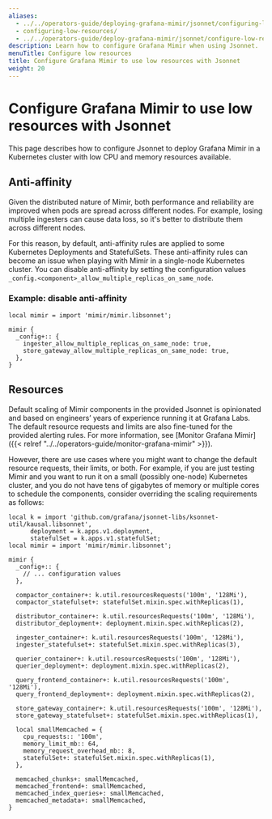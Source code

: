 ```yaml
---
aliases:
  - ../../operators-guide/deploying-grafana-mimir/jsonnet/configuring-low-resources/
  - configuring-low-resources/
  - ../../operators-guide/deploy-grafana-mimir/jsonnet/configure-low-resources/
description: Learn how to configure Grafana Mimir when using Jsonnet.
menuTitle: Configure low resources
title: Configure Grafana Mimir to use low resources with Jsonnet
weight: 20
---
```


# Configure Grafana Mimir to use low resources with Jsonnet

This page describes how to configure Jsonnet to deploy Grafana Mimir in a Kubernetes cluster with low CPU and memory resources available.

## Anti-affinity

Given the distributed nature of Mimir, both performance and reliability are improved when pods are spread across different nodes.
For example, losing multiple ingesters can cause data loss, so it's better to distribute them across different nodes.

For this reason, by default, anti-affinity rules are applied to some Kubernetes Deployments and StatefulSets.
These anti-affinity rules can become an issue when playing with Mimir in a single-node Kubernetes cluster.
You can disable anti-affinity by setting the configuration values `_config.<component>_allow_multiple_replicas_on_same_node`.

### Example: disable anti-affinity

```jsonnet
local mimir = import 'mimir/mimir.libsonnet';

mimir {
  _config+:: {
    ingester_allow_multiple_replicas_on_same_node: true,
    store_gateway_allow_multiple_replicas_on_same_node: true,
  },
}
```

## Resources

Default scaling of Mimir components in the provided Jsonnet is opinionated and based on engineers’ years of experience running it at Grafana Labs.
The default resource requests and limits are also fine-tuned for the provided alerting rules.
For more information, see [Monitor Grafana Mimir]({{< relref "../../operators-guide/monitor-grafana-mimir" >}}).

However, there are use cases where you might want to change the default resource requests, their limits, or both.
For example, if you are just testing Mimir and you want to run it on a small (possibly one-node) Kubernetes cluster, and you do not have tens of gigabytes of memory or multiple cores to schedule the components, consider overriding the scaling requirements as follows:

```jsonnet
local k = import 'github.com/grafana/jsonnet-libs/ksonnet-util/kausal.libsonnet',
      deployment = k.apps.v1.deployment,
      statefulSet = k.apps.v1.statefulSet;
local mimir = import 'mimir/mimir.libsonnet';

mimir {
  _config+:: {
    // ... configuration values
  },

  compactor_container+: k.util.resourcesRequests('100m', '128Mi'),
  compactor_statefulset+: statefulSet.mixin.spec.withReplicas(1),

  distributor_container+: k.util.resourcesRequests('100m', '128Mi'),
  distributor_deployment+: deployment.mixin.spec.withReplicas(2),

  ingester_container+: k.util.resourcesRequests('100m', '128Mi'),
  ingester_statefulset+: statefulSet.mixin.spec.withReplicas(3),

  querier_container+: k.util.resourcesRequests('100m', '128Mi'),
  querier_deployment+: deployment.mixin.spec.withReplicas(2),

  query_frontend_container+: k.util.resourcesRequests('100m', '128Mi'),
  query_frontend_deployment+: deployment.mixin.spec.withReplicas(2),

  store_gateway_container+: k.util.resourcesRequests('100m', '128Mi'),
  store_gateway_statefulset+: statefulSet.mixin.spec.withReplicas(1),

  local smallMemcached = {
    cpu_requests:: '100m',
    memory_limit_mb:: 64,
    memory_request_overhead_mb:: 8,
    statefulSet+: statefulSet.mixin.spec.withReplicas(1),
  },

  memcached_chunks+: smallMemcached,
  memcached_frontend+: smallMemcached,
  memcached_index_queries+: smallMemcached,
  memcached_metadata+: smallMemcached,
}
```
